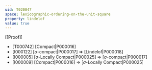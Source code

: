 ```yaml
---
uid: T020047
space: lexicographic-ordering-on-the-unit-square
property: lindelof
value: true
---
```

[[Proof]]

* [T000742] [Compact|P000016]
* [I000122] [$\sigma$-compact|P000017] => [Lindelof|P000018]
* [I000005] [$\sigma$-Locally Compact|P000025] => [$\sigma$-compact|P000017]
* [I000009] [Compact|P000016] => [$\sigma$-Locally Compact|P000025]

